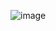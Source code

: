 ![image](https://github.com/companyakis/flutter-step-by-step/assets/77589867/c287b1e1-6c45-41da-8c77-0a74a95b64e6)
